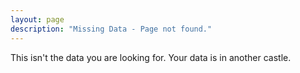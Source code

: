 ```yaml
---
layout: page
description: "Missing Data - Page not found."
---  
```


This isn't the data you are looking for.  Your data is in another castle.
